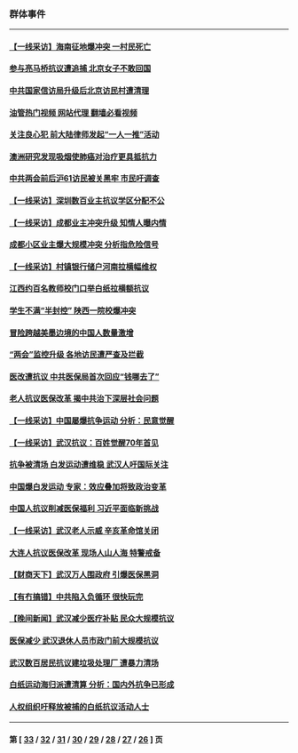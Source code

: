 ### 群体事件
---
#### [【一线采访】海南征地爆冲突 一村民死亡](../../pages/ncid279/n13989137.md?05140845) 
#### [参与亮马桥抗议遭追捕 北京女子不敢回国](../../pages/ncid279/n13985420.md?05140845) 
#### [中共国家信访局升级后北京访民村遭清理](../../pages/ncid279/n13984826.md?05140845) 
#### [油管热门视频 网站代理 翻墙必看视频](http://138.2.39.72:81/youtube.html?epic-marker?05140845)
#### [关注良心犯 前大陆律师发起“一人一推”活动](../../pages/ncid279/n13980524.md?05140845) 
#### [澳洲研究发现吸烟使肺癌对治疗更具抵抗力](../../pages/ncid279/n13977762.md?05140845) 
#### [中共两会前后沪61访民被关黑牢 市民吁调查](../../pages/ncid279/n13976054.md?05140845) 
#### [【一线采访】深圳数百业主抗议学区分配不公](../../pages/ncid279/n13976680.md?05140845) 
#### [【一线采访】成都业主冲突升级 知情人曝内情](../../pages/ncid279/n13965289.md?05140845) 
#### [成都小区业主爆大规模冲突 分析指危险信号](../../pages/ncid279/n13964520.md?05140845) 
#### [【一线采访】村镇银行储户河南拉横幅维权](../../pages/ncid279/n13964555.md?05140845) 
#### [江西约百名教师校门口举白纸拉横额抗议](../../pages/ncid279/n13958579.md?05140845) 
#### [学生不满“半封控” 陕西一院校爆冲突](../../pages/ncid279/n13946647.md?05140845) 
#### [冒险跨越美墨边境的中国人数量激增](../../pages/ncid279/n13946742.md?05140845) 
#### [“两会”监控升级 各地访民遭严查及拦截](../../pages/ncid279/n13942702.md?05140845) 
#### [医改遭抗议 中共医保局首次回应“钱哪去了”](../../pages/ncid279/n13938290.md?05140845) 
#### [老人抗议医保改革 揭中共治下深层社会问题](../../pages/ncid279/n13934963.md?05140845) 
#### [【一线采访】中国屡爆抗争运动 分析：民意觉醒](../../pages/ncid279/n13934024.md?05140845) 
#### [【一线采访】武汉抗议：百姓觉醒70年首见](../../pages/ncid279/n13931265.md?05140845) 
#### [抗争被清场 白发运动遭维稳 武汉人吁国际关注](../../pages/ncid279/n13931147.md?05140845) 
#### [中国爆白发运动 专家：效应叠加将致政治变革](../../pages/ncid279/n13931004.md?05140845) 
#### [中国人抗议削减医保福利 习近平面临新挑战](../../pages/ncid279/n13930530.md?05140845) 
#### [【一线采访】武汉老人示威 辛亥革命馆关闭](../../pages/ncid279/n13930368.md?05140845) 
#### [大连人抗议医保改革 现场人山人海 特警戒备](../../pages/ncid279/n13930248.md?05140845) 
#### [【财商天下】武汉万人围政府 引爆医保黑洞](../../pages/ncid279/n13927281.md?05140845) 
#### [【有冇搞错】中共陷入负循环 很快玩完](../../pages/ncid279/n13926140.md?05140845) 
#### [【晚间新闻】武汉减少医疗补贴 民众大规模抗议](../../pages/ncid279/n13925524.md?05140845) 
#### [医保减少 武汉退休人员市政门前大规模抗议](../../pages/ncid279/n13925389.md?05140845) 
#### [武汉数百居民抗议建垃圾处理厂 遭暴力清场](../../pages/ncid279/n13922269.md?05140845) 
#### [白纸运动海归派遭清算 分析：国内外抗争已形成](../../pages/ncid279/n13919416.md?05140845) 
#### [人权组织吁释放被捕的白纸抗议活动人士](../../pages/ncid279/n13917517.md?05140845) 

---
#### 第 [ [33](./33.md?05140845) / [32](./32.md?05140845) / [31](./31.md?05140845) / [30](./30.md?05140845) / [29](./29.md?05140845) / [28](./28.md?05140845) / [27](./27.md?05140845) / [26](./26.md?05140845) ] 页
